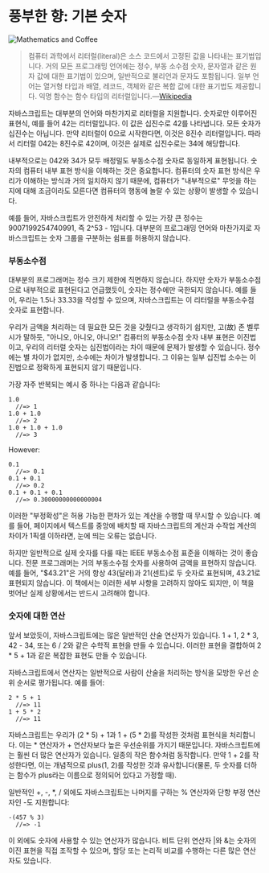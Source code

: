 # 풍부한 향: 기본 숫자

![Mathematics and Coffee](../images/expressions-title.jpg)

> 컴퓨터 과학에서 리터럴(literal)은 소스 코드에서 고정된 값을 나타내는 표기법입니다. 거의 모든 프로그래밍 언어에는 정수, 부동 소수점 숫자, 문자열과 같은 원자 값에 대한 표기법이 있으며, 일반적으로 불리언과 문자도 포함됩니다. 일부 언어는 열거형 타입과 배열, 레코드, 객체와 같은 복합 값에 대한 표기법도 제공합니다. 익명 함수는 함수 타입의 리터럴입니다.—[Wikipedia](https://en.wikipedia.org/wiki/Literal_(computer_programming))

자바스크립트는 대부분의 언어와 마찬가지로 리터럴을 지원합니다. 숫자로만 이루어진 표현식, 예를 들어 42는 리터럴입니다. 이 값은 십진수로 42를 나타냅니다. 모든 숫자가 십진수는 아닙니다. 만약 리터럴이 0으로 시작한다면, 이것은 8진수 리터럴입니다. 따라서 리터럴 042는 8진수로 42이며, 이것은 실제로 십진수로는 34에 해당합니다.

내부적으로는 042와 34가 모두 배정밀도 부동소수점 숫자로 동일하게 표현됩니다. 숫자의 컴퓨터 내부 표현 방식을 이해하는 것은 중요합니다. 컴퓨터의 숫자 표현 방식은 우리가 이해하는 방식과 거의 일치하지 않기 때문에, 컴퓨터가 "내부적으로" 무엇을 하는지에 대해 조금이라도 모른다면 컴퓨터의 행동에 놀랄 수 있는 상황이 발생할 수 있습니다.

예를 들어, 자바스크립트가 안전하게 처리할 수 있는 가장 큰 정수는 9007199254740991, 즉 2^53 - 1입니다. 대부분의 프로그래밍 언어와 마찬가지로 자바스크립트는 숫자 그룹을 구분하는 쉼표를 허용하지 않습니다.

### 부동소수점

대부분의 프로그래머는 정수 크기 제한에 직면하지 않습니다. 하지만 숫자가 부동소수점으로 내부적으로 표현된다고 언급했듯이, 숫자는 정수에만 국한되지 않습니다. 예를 들어, 우리는 1.5나 33.33을 작성할 수 있으며, 자바스크립트는 이 리터럴을 부동소수점 숫자로 표현합니다.

우리가 금액을 처리하는 데 필요한 모든 것을 갖췄다고 생각하기 쉽지만, 고(故) 존 벨루시가 말하듯, "아니오, 아니오, 아니오!" 컴퓨터의 부동소수점 숫자 내부 표현은 이진법이고, 우리의 리터럴 숫자는 십진법이라는 차이 때문에 문제가 발생할 수 있습니다. 정수에는 별 차이가 없지만, 소수에는 차이가 발생합니다. 그 이유는 일부 십진법 소수는 이진법으로 정확하게 표현되지 않기 때문입니다.

가장 자주 반복되는 예시 중 하나는 다음과 같습니다:

    1.0
      //=> 1
    1.0 + 1.0
      //=> 2
    1.0 + 1.0 + 1.0
      //=> 3

However:

    0.1
      //=> 0.1
    0.1 + 0.1
      //=> 0.2
    0.1 + 0.1 + 0.1
      //=> 0.30000000000000004
      
이러한 "부정확성"은 허용 가능한 편차가 있는 계산을 수행할 때 무시할 수 있습니다. 예를 들어, 페이지에서 텍스트를 중앙에 배치할 때 자바스크립트의 계산과 수작업 계산의 차이가 1픽셀 이하라면, 눈에 띄는 오류는 없습니다.

하지만 일반적으로 실제 숫자를 다룰 때는 IEEE 부동소수점 표준을 이해하는 것이 좋습니다. 전문 프로그래머는 거의 부동소수점 숫자를 사용하여 금액을 표현하지 않습니다. 예를 들어, "$43.21"은 거의 항상 43(달러)과 21(센트)로 두 숫자로 표현되며, 43.21로 표현되지 않습니다. 이 책에서는 이러한 세부 사항을 고려하지 않아도 되지만, 이 책을 벗어난 실제 상황에서는 반드시 고려해야 합니다.

[IEEE754]: https://en.wikipedia.org/wiki/IEEE_floating_point

### 숫자에 대한 연산

앞서 보았듯이, 자바스크립트에는 많은 일반적인 산술 연산자가 있습니다. 1 + 1, 2 * 3, 42 - 34, 또는 6 / 2와 같은 수학적 표현을 만들 수 있습니다. 이러한 표현을 결합하여 2 * 5 + 1과 같은 복잡한 표현도 만들 수 있습니다.

자바스크립트에서 연산자는 일반적으로 사람이 산술을 처리하는 방식을 모방한 우선 순위 순서로 평가됩니다. 예를 들어:

    2 * 5 + 1
      //=> 11
    1 + 5 * 2
      //=> 11
      
자바스크립트는 우리가 (2 * 5) + 1과 1 + (5 * 2)를 작성한 것처럼 표현식을 처리합니다. 이는 * 연산자가 + 연산자보다 높은 우선순위를 가지기 때문입니다. 자바스크립트에는 훨씬 더 많은 연산자가 있습니다. 일종의 작은 함수처럼 동작합니다. 만약 1 + 2를 작성한다면, 이는 개념적으로 plus(1, 2)를 작성한 것과 유사합니다(물론, 두 숫자를 더하는 함수가 plus라는 이름으로 정의되어 있다고 가정할 때).

일반적인 +, -, *, / 외에도 자바스크립트는 나머지를 구하는 % 연산자와 단항 부정 연산자인 -도 지원합니다:

    -(457 % 3)
      //=> -1

이 외에도 숫자에 사용할 수 있는 연산자가 많습니다. 비트 단위 연산자 |와 &는 숫자의 이진 표현을 직접 조작할 수 있으며, 할당 또는 논리적 비교를 수행하는 다른 많은 연산자도 있습니다.

